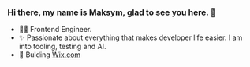 ### Hi there, my name is Maksym, glad to see you here. 👋

- 👨‍💻 Frontend Engineer.
- ✨ Passionate about everything that makes developer life easier. I am into tooling, testing and AI.
- 🚀 Bulding [Wix.com](https://wix.com)
